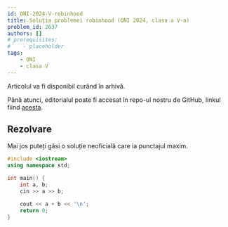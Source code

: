 ```yaml
---
id: ONI-2024-V-robinhood
title: Soluția problemei robinhood (ONI 2024, clasa a V-a)
problem_id: 2637
authors: []
# prerequisites:
#    - placeholder
tags:
    - ONI
    - clasa V
---
```

Articolul va fi disponibil curând în arhivă.

Până atunci, editorialul poate fi accesat în repo-ul nostru de GitHub, linkul fiind [acesta](https://github.com/roalgo-discord/Romanian-Olympiad-Solutions/blob/main/ONI%20(national%20olympiad)/2024/05.pdf).

## Rezolvare

Mai jos puteți găsi o soluție neoficială care ia punctajul maxim.

```cpp
#include <iostream>
using namespace std;

int main() {
    int a, b;
    cin >> a >> b;

    cout << a + b << '\n';
    return 0;
}
```
